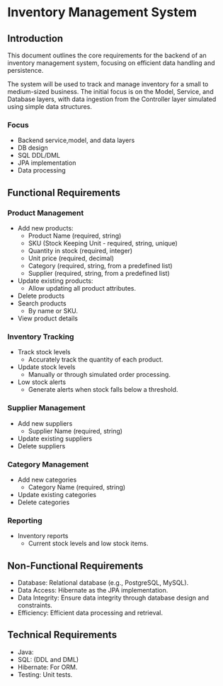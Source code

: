 # Inventory Management System
## Introduction

This document outlines the core requirements for the backend of an inventory management system, 
focusing on efficient data handling and persistence.  

The system will be used to track and manage inventory for a small to medium-sized business. 
The initial focus is on the Model, Service, and Database layers, 
with data ingestion from the Controller layer simulated using simple data structures.

### Focus
* Backend service,model, and data layers
* DB design
* SQL DDL/DML
* JPA implementation
* Data processing

## Functional Requirements
### Product Management

* Add new products:  
  * Product Name (required, string)
  * SKU (Stock Keeping Unit - required, string, unique)
  * Quantity in stock (required, integer)
  * Unit price (required, decimal)
  * Category (required, string, from a predefined list)
  * Supplier (required, string, from a predefined list)  
* Update existing products:  
  * Allow updating all product attributes.
* Delete products
* Search products
  * By name or SKU.
* View product details

### Inventory Tracking

* Track stock levels
  * Accurately track the quantity of each product.
* Update stock levels
  * Manually or through simulated order processing.
* Low stock alerts
  * Generate alerts when stock falls below a threshold.  

### Supplier Management

* Add new suppliers
  * Supplier Name (required, string)
* Update existing suppliers
* Delete suppliers

### Category Management

* Add new categories
  * Category Name (required, string)
* Update existing categories
* Delete categories

### Reporting

* Inventory reports
  * Current stock levels and low stock items.

## Non-Functional Requirements

* Database: Relational database (e.g., PostgreSQL, MySQL).  
* Data Access: Hibernate as the JPA implementation.  
* Data Integrity: Ensure data integrity through database design and constraints.  
* Efficiency: Efficient data processing and retrieval.  

## Technical Requirements

* Java:
* SQL: (DDL and DML)
* Hibernate: For ORM.
* Testing: Unit tests.